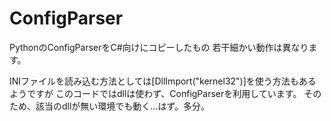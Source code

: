 ConfigParser
============

PythonのConfigParserをC#向けにコピーしたもの
若干細かい動作は異なります。

INIファイルを読み込む方法としては[DllImport("kernel32")]を使う方法もあるようですが
このコードではdllは使わず、ConfigParserを利用しています。
そのため、該当のdllが無い環境でも動く…はず。多分。
